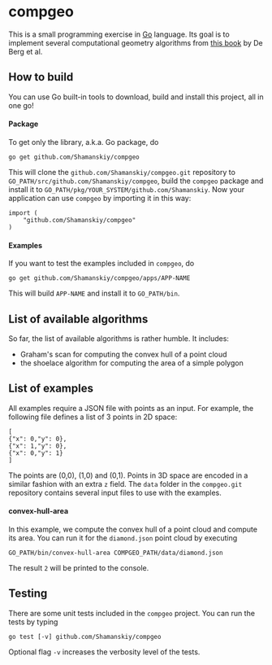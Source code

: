 # compgeo
This is a small programming exercise in [Go](https://golang.org/) language. 
Its goal is to implement several computational geometry algorithms from [this book](https://www.springer.com/gp/book/9783540779735) by De Berg et al.

## How to build
You can use Go built-in tools to download, build and install this project, all in one go! 

#### Package
To get only the library, a.k.a. Go package, do
```
go get github.com/Shamanskiy/compgeo
```
This will clone the `github.com/Shamanskiy/compgeo.git` repository to `GO_PATH/src/github.com/Shamanskiy/compgeo`, build the `compgeo` package and install it to `GO_PATH/pkg/YOUR_SYSTEM/github.com/Shamanskiy`. Now your application can use `compgeo` by importing it in this way:
```
import (
    "github.com/Shamanskiy/compgeo"
)
```

#### Examples
If you want to test the examples included in `compgeo`, do
```
go get github.com/Shamanskiy/compgeo/apps/APP-NAME
```
This will build `APP-NAME` and install it to `GO_PATH/bin`.


## List of available algorithms
So far, the list of available algorithms is rather humble. It includes:
* Graham's scan for computing the convex hull of a point cloud
* the shoelace algorithm for computing the area of a simple polygon

## List of examples
All examples require a JSON file with points as an input. For example, the following file defines a list of 3 points in 2D space:
```
[
{"x": 0,"y": 0},
{"x": 1,"y": 0},
{"x": 0,"y": 1}
]
```
The points are (0,0), (1,0) and (0,1). Points in 3D space are encoded in a similar fashion with an extra `z` field. The `data` folder in the `compgeo.git` repository contains several input files to use with the examples.

#### convex-hull-area
In this example, we compute the convex hull of a point cloud and compute its area. You can run it for the `diamond.json` point cloud by executing
```
GO_PATH/bin/convex-hull-area COMPGEO_PATH/data/diamond.json
```
The result `2` will be printed to the console.

## Testing
There are some unit tests included in the `compgeo` project. You can run the tests by typing
```
go test [-v] github.com/Shamanskiy/compgeo
```
Optional flag `-v` increases the verbosity level of the tests.
